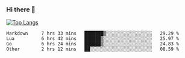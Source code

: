 ### Hi there 👋

<!--
**3Xpl0it3r/3Xpl0it3r** is a ✨ _special_ ✨ repository because its `README.md` (this file) appears on your GitHub profile.

Here are some ideas to get you started:

- 🔭 I’m currently working on ...
- 🌱 I’m currently learning ...
- 👯 I’m looking to collaborate on ...
- 🤔 I’m looking for help with ...
- 💬 Ask me about ...
- 📫 How to reach me: ...
- 😄 Pronouns: ...
- ⚡ Fun fact: ...
-->


[![Top Langs](https://github-readme-stats.vercel.app/api/top-langs/?username=3Xpl0it3r&layout=compact)](https://github.com/3Xpl0it3r/3Xpl0it3r)

<!--START_SECTION:waka-->

```text
Markdown     7 hrs 33 mins   ███████▒░░░░░░░░░░░░░░░░░   29.29 %
Lua          6 hrs 42 mins   ██████▒░░░░░░░░░░░░░░░░░░   25.97 %
Go           6 hrs 24 mins   ██████▒░░░░░░░░░░░░░░░░░░   24.83 %
Other        2 hrs 12 mins   ██░░░░░░░░░░░░░░░░░░░░░░░   08.59 %
```

<!--END_SECTION:waka-->
